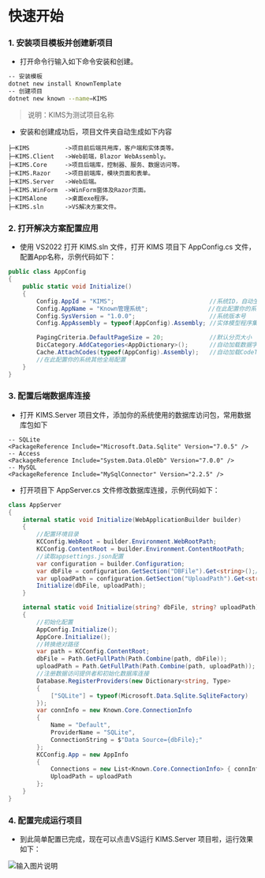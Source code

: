 # 快速开始

### 1. 安装项目模板并创建新项目
- 打开命令行输入如下命令安装和创建。
```bash
-- 安装模板
dotnet new install KnownTemplate
-- 创建项目
dotnet new known --name=KIMS
```
> 说明：KIMS为测试项目名称
- 安装和创建成功后，项目文件夹自动生成如下内容
```
├─KIMS          ->项目前后端共用库，客户端和实体类等。
├─KIMS.Client   ->Web前端，Blazor WebAssembly。
├─KIMS.Core     ->项目后端库，控制器、服务、数据访问等。
├─KIMS.Razor    ->项目前端库，模块页面和表单。
├─KIMS.Server   ->Web后端。
├─KIMS.WinForm  ->WinForm窗体及Razor页面。
├─KIMSAlone     ->桌面exe程序。
├─KIMS.sln      ->VS解决方案文件。
```

### 2. 打开解决方案配置应用
- 使用 VS2022 打开 KIMS.sln 文件，打开 KIMS 项目下 AppConfig.cs 文件，配置App名称，示例代码如下：
```C#
public class AppConfig
{
    public static void Initialize()
    {
        Config.AppId = "KIMS";                           //系统ID，自动生成，默认项目名称
        Config.AppName = "Known管理系统";                 //在此配置你的系统名称
        Config.SysVersion = "1.0.0";                     //系统版本号
        Config.AppAssembly = typeof(AppConfig).Assembly; //实体模型程序集，用于模块管理配置列表字段

        PagingCriteria.DefaultPageSize = 20;             //默认分页大小
        DicCategory.AddCategories<AppDictionary>();      //自动加载数据字典类别，在AppDictionary中增加类别
        Cache.AttachCodes(typeof(AppConfig).Assembly);   //自动加载CodeTable特性类常量进入缓存
        //在此配置你的系统其他全局配置
    }
}
```

### 3. 配置后端数据库连接
- 打开 KIMS.Server 项目文件，添加你的系统使用的数据库访问包，常用数据库包如下
```
-- SQLite
<PackageReference Include="Microsoft.Data.Sqlite" Version="7.0.5" />
-- Access
<PackageReference Include="System.Data.OleDb" Version="7.0.0" />
-- MySQL
<PackageReference Include="MySqlConnector" Version="2.2.5" />
```
- 打开项目下 AppServer.cs 文件修改数据库连接，示例代码如下：

```C#
class AppServer
{
    internal static void Initialize(WebApplicationBuilder builder)
    {
        //配置环境目录
        KCConfig.WebRoot = builder.Environment.WebRootPath;
        KCConfig.ContentRoot = builder.Environment.ContentRootPath;
        //读取appsettings.json配置
        var configuration = builder.Configuration;
        var dbFile = configuration.GetSection("DBFile").Get<string>();//数据库配置
        var uploadPath = configuration.GetSection("UploadPath").Get<string>();//上传文件存储路径
        Initialize(dbFile, uploadPath);
    }

    internal static void Initialize(string? dbFile, string? uploadPath)
    {
        //初始化配置
        AppConfig.Initialize();
        AppCore.Initialize();
        //转换绝对路径
        var path = KCConfig.ContentRoot;
        dbFile = Path.GetFullPath(Path.Combine(path, dbFile));
        uploadPath = Path.GetFullPath(Path.Combine(path, uploadPath));
        //注册数据访问提供者和初始化数据库连接
        Database.RegisterProviders(new Dictionary<string, Type>
        {
            ["SQLite"] = typeof(Microsoft.Data.Sqlite.SqliteFactory)
        });
        var connInfo = new Known.Core.ConnectionInfo
        {
            Name = "Default",
            ProviderName = "SQLite",
            ConnectionString = $"Data Source={dbFile};"
        };
        KCConfig.App = new AppInfo
        {
            Connections = new List<Known.Core.ConnectionInfo> { connInfo },
            UploadPath = uploadPath
        };
    }
}
```

### 4. 配置完成运行项目
- 到此简单配置已完成，现在可以点击VS运行 KIMS.Server 项目啦，运行效果如下：

![输入图片说明](https://foruda.gitee.com/images/1684208404409711237/6154486a_14334.png "屏幕截图")